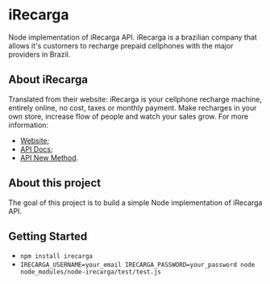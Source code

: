 # iRecarga
Node implementation of iRecarga API. iRecarga is a brazilian company that allows it's customers to recharge prepaid cellphones with the major providers in Brazil.

## About iRecarga
Translated from their website: iRecarga is your cellphone recharge machine, entirely online, no cost, taxes or monthly payment. Make recharges in your own store, increase flow of people and watch your sales grow.
For more information:
* [Website](https://www.irecarga.com.br/);
* [API Docs](https://irecarga.zendesk.com/attachments/token/jQH8ZEUVYdNqUFllern8NRF5e/?name=Defini%C3%A7%C3%B5es+da+API.pdf);
* [API New Method](https://p5.zdusercontent.com/attachment/112892/qbVIxGNuAZ82XzbsA2Oi4O6an?token=eyJhbGciOiJkaXIiLCJlbmMiOiJBMTI4Q0JDLUhTMjU2In0..3SzYjg39WG1br_DnRSDGXQ.K6brSkPEM60HFvdLK9pPY9qvq-AxPTvLkEbjGLwsKHED_x5_-NA1eh565AIzYaPEsNy4HBpx7OrQmX4cm1wRNzsQRO0tLiPV_0OgiQ2IUSkuDG4jgwaEODDc5vW7g_CeS1WJBQ1wI53LuH0mL6h-C5wOnOdW2Nwi_CQIg0cucANThV0PLC1pUJ0wa1yKLnWgYRk48WG82zcYGX3IKsBIPFBs1mkKX7Iv8JsU3S4h0I1lzxY-Jte_kP6MMUHns3320l6TJ6FcUyqd6qMTjdgoYw.a_gcjbjy9x_t3Fo3Im9cgQ).

## About this project
The goal of this project is to build a simple Node implementation of iRecarga API.

## Getting Started
* `npm install irecarga`
* `IRECARGA_USERNAME=your_email IRECARGA_PASSWORD=your_password node node_modules/node-irecarga/test/test.js`
